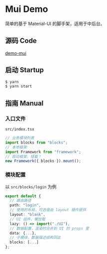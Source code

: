 # Mui Demo

简单的基于 Material-UI 的脚手架，适用于中后台。

## 源码 Code

[demo-mui](https://github.com/spaxjs/spax/tree/master/examples/demo-mui)

## 启动 Startup

```bash
$ yarn
$ yarn start
```

## 指南 Manual

### 入口文件

`src/index.tsx`

```typescript
// 业务模块列表
import blocks from "blocks";
// 本地框架
import Framework from "framework";
// 启动框架，挂载！
new Framework({ blocks }).mount();
```

### 模块配置

以 `src/blocks/login` 为例

```typescript
export default {
  // 路由路径
  path: "login",
  // 使用的布局，可选值由 layout 插件提供
  layout: "blank",
  // UI 组件，懒加载
  lazy: () => import("./UI"),
  // 数据配置，渲染时合并到 UI 的 props 里
  data: {...},
  // 子模块，数据描述结构同此
  blocks: [...]
};
```
